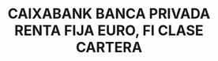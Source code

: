 ---
layout: fund
title: CAIXABANK BANCA PRIVADA RENTA FIJA EURO, FI CLASE CARTERA
isin: ES0108903008
---